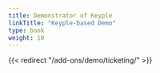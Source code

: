 ```yaml
---
title: Demonstrator of Keyple
linkTitle: "Keyple-based Demo"
type: book
weight: 10
---
```

{{< redirect "/add-ons/demo/ticketing/" >}}